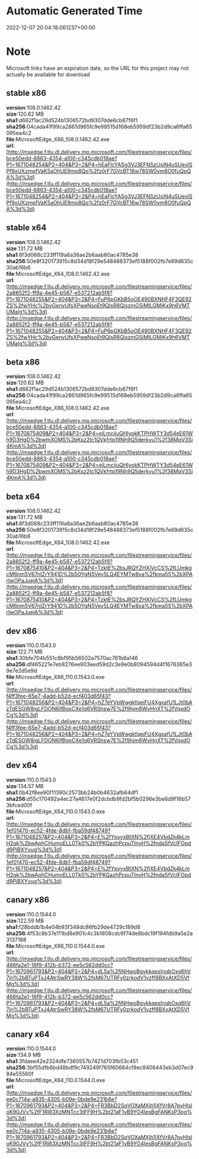 # Automatic Generated Time
2022-12-07 20:04:18.061237+00:00

# Note
Microsoft links have an expiration date, so the URL for this project may not actually be available for download

## stable x86
**version**:108.0.1462.42  
**size**:120.62 MB  
**sha1**:d662f1ac29d524b1306572bd9307dde6cb67f6f1  
**sha256**:04cada41f99ca2861d965fc9e99515d168eb5959df23b2d9ca6ffa65095ea4c2  
**file**:MicrosoftEdge_X86_108.0.1462.42.exe  
**url**:[http://msedge.f.tlu.dl.delivery.mp.microsoft.com/filestreamingservice/files/bce50edd-8863-4354-a100-c345cdb018ae?P1=1671048254&P2=404&P3=2&P4=hEaFIcYASg3VJ3EFNSzUsiN4uSUevISPf9xUXzmpfVaK5aOhUE9mp8Qo%2fz0rF7GVcBT16w78SW0ym8O0fuQpQA%3d%3d](http://msedge.f.tlu.dl.delivery.mp.microsoft.com/filestreamingservice/files/bce50edd-8863-4354-a100-c345cdb018ae?P1=1671048254&P2=404&P3=2&P4=hEaFIcYASg3VJ3EFNSzUsiN4uSUevISPf9xUXzmpfVaK5aOhUE9mp8Qo%2fz0rF7GVcBT16w78SW0ym8O0fuQpQA%3d%3d)  

## stable x64
**version**:108.0.1462.42  
**size**:131.72 MB  
**sha1**:8f3d068c233ff119a8a36ae2b6aab80ac4785e38  
**sha256**:50e8f320173915c8d34d18f29e548488373ef5188f002fb7e69d635c30ab16b6  
**file**:MicrosoftEdge_X64_108.0.1462.42.exe  
**url**:[http://msedge.f.tlu.dl.delivery.mp.microsoft.com/filestreamingservice/files/2a8852f2-ff9a-4e45-b587-e537212ab5f8?P1=1671048255&P2=404&P3=2&P4=FuP6pGKbB5oOE490BXNHF4F3QE92ZS%2fwYHc%2byGenyUfsXPweNsoEt9QIsR8QiszmGSiMILGMiKx9h6VMTUMaIg%3d%3d](http://msedge.f.tlu.dl.delivery.mp.microsoft.com/filestreamingservice/files/2a8852f2-ff9a-4e45-b587-e537212ab5f8?P1=1671048255&P2=404&P3=2&P4=FuP6pGKbB5oOE490BXNHF4F3QE92ZS%2fwYHc%2byGenyUfsXPweNsoEt9QIsR8QiszmGSiMILGMiKx9h6VMTUMaIg%3d%3d)  

## beta x86
**version**:108.0.1462.42  
**size**:120.62 MB  
**sha1**:d662f1ac29d524b1306572bd9307dde6cb67f6f1  
**sha256**:04cada41f99ca2861d965fc9e99515d168eb5959df23b2d9ca6ffa65095ea4c2  
**file**:MicrosoftEdge_X86_108.0.1462.42.exe  
**url**:[http://msedge.f.tlu.dl.delivery.mp.microsoft.com/filestreamingservice/files/bce50edd-8863-4354-a100-c345cdb018ae?P1=1670875409&P2=404&P3=2&P4=ejLmcijuQHIyokKTPHWTY3d54eE61Wh9D3HgD%2bwmXOMS%2bKsz2tc1QVkfrtp19Nh9Q5derkyu1%2f38MqV3Si4KmA%3d%3d](http://msedge.f.tlu.dl.delivery.mp.microsoft.com/filestreamingservice/files/bce50edd-8863-4354-a100-c345cdb018ae?P1=1670875409&P2=404&P3=2&P4=ejLmcijuQHIyokKTPHWTY3d54eE61Wh9D3HgD%2bwmXOMS%2bKsz2tc1QVkfrtp19Nh9Q5derkyu1%2f38MqV3Si4KmA%3d%3d)  

## beta x64
**version**:108.0.1462.42  
**size**:131.72 MB  
**sha1**:8f3d068c233ff119a8a36ae2b6aab80ac4785e38  
**sha256**:50e8f320173915c8d34d18f29e548488373ef5188f002fb7e69d635c30ab16b6  
**file**:MicrosoftEdge_X64_108.0.1462.42.exe  
**url**:[http://msedge.f.tlu.dl.delivery.mp.microsoft.com/filestreamingservice/files/2a8852f2-ff9a-4e45-b587-e537212ab5f8?P1=1670875410&P2=404&P3=2&P4=TzktE%2bsJRQYZHXiVcCS%2fLUmkgcM6nm5V67nIZrY941D%2b5OYgN5Vey5LQ4EYMTw8xa%2fkma55%2bXPArIwOPaJuejA%3d%3d](http://msedge.f.tlu.dl.delivery.mp.microsoft.com/filestreamingservice/files/2a8852f2-ff9a-4e45-b587-e537212ab5f8?P1=1670875410&P2=404&P3=2&P4=TzktE%2bsJRQYZHXiVcCS%2fLUmkgcM6nm5V67nIZrY941D%2b5OYgN5Vey5LQ4EYMTw8xa%2fkma55%2bXPArIwOPaJuejA%3d%3d)  

## dev x86
**version**:110.0.1543.0  
**size**:122.71 MB  
**sha1**:30bfe704b551c8bf95b56502a7570ac761b8a146  
**sha256**:df465221e7eb8276ee903eed59d2c3e9e0b8094594d4f1676365e39e7e2d5e9d  
**file**:MicrosoftEdge_X86_110.0.1543.0.exe  
**url**:[http://msedge.f.tlu.dl.delivery.mp.microsoft.com/filestreamingservice/files/f4ff3fee-65e7-4add-b52d-ecf403d65f43?P1=1671048256&P2=404&P3=2&P4=hZ7eYVpWwgkfqeiFU4XgxafU1LJt0bAzTdESGW8igLFDON6lfBgsCXe1q6VRShsw7E%2f9him8WvHnXT%2fVqxdOCg%3d%3d](http://msedge.f.tlu.dl.delivery.mp.microsoft.com/filestreamingservice/files/f4ff3fee-65e7-4add-b52d-ecf403d65f43?P1=1671048256&P2=404&P3=2&P4=hZ7eYVpWwgkfqeiFU4XgxafU1LJt0bAzTdESGW8igLFDON6lfBgsCXe1q6VRShsw7E%2f9him8WvHnXT%2fVqxdOCg%3d%3d)  

## dev x64
**version**:110.0.1543.0  
**size**:134.57 MB  
**sha1**:0b42f8ee90f11390c2573bb24b0b4632afb64df1  
**sha256**:d55c170492a4ec27a4617e0f2dcbdb9fd2bf5b0296e3be6d9f16b573bfced00f  
**file**:MicrosoftEdge_X64_110.0.1543.0.exe  
**url**:[http://msedge.f.tlu.dl.delivery.mp.microsoft.com/filestreamingservice/files/1ef01470-ec52-4fde-8db1-fba59df48749?P1=1671048257&P2=404&P3=2&P4=E%2fYpyyxBtXN%2fjXE4VbdZk4kLmH2qk%2bwAphCHumoELL0Tk0%2bYPKQazhPcpuTlnyH%2fndaSfVcIFOpdd9PiBXYvug%3d%3d](http://msedge.f.tlu.dl.delivery.mp.microsoft.com/filestreamingservice/files/1ef01470-ec52-4fde-8db1-fba59df48749?P1=1671048257&P2=404&P3=2&P4=E%2fYpyyxBtXN%2fjXE4VbdZk4kLmH2qk%2bwAphCHumoELL0Tk0%2bYPKQazhPcpuTlnyH%2fndaSfVcIFOpdd9PiBXYvug%3d%3d)  

## canary x86
**version**:110.0.1544.0  
**size**:122.59 MB  
**sha1**:f28bddb1b4e04b93f348dc86fb29de4729c189d8  
**sha256**:4f53c8b37e111bd8e901c4c3b1808cdc6f74de8bdc19f194fdb9a5e2a3137188  
**file**:MicrosoftEdge_X86_110.0.1544.0.exe  
**url**:[http://msedge.f.tlu.dl.delivery.mp.microsoft.com/filestreamingservice/files/466fa2e1-18f9-412b-b372-ee5c562dd0cc?P1=1670961793&P2=404&P3=2&P4=dL5a%2fjNHwoBgvkkqesInqbOxq6hV7jri%2bBTuPTxJ4AtrSwRY38W%2fsM67UTRFy0zrkodV1vzff8BXxAtXD5VfMg%3d%3d](http://msedge.f.tlu.dl.delivery.mp.microsoft.com/filestreamingservice/files/466fa2e1-18f9-412b-b372-ee5c562dd0cc?P1=1670961793&P2=404&P3=2&P4=dL5a%2fjNHwoBgvkkqesInqbOxq6hV7jri%2bBTuPTxJ4AtrSwRY38W%2fsM67UTRFy0zrkodV1vzff8BXxAtXD5VfMg%3d%3d)  

## canary x64
**version**:110.0.1544.0  
**size**:134.9 MB  
**sha1**:3fdaee42e2324dfe7360557b7421d703fb53c451  
**sha256**:3bf55dfb6bd48bdf9c749249f765f60684cf8ec8408443eb3d07ec984e55560f  
**file**:MicrosoftEdge_X64_110.0.1544.0.exe  
**url**:[http://msedge.f.tlu.dl.delivery.mp.microsoft.com/filestreamingservice/files/ee0c714a-a935-4305-b09e-0bde9e231b6e?P1=1670961793&P2=404&P3=2&P4=FR3BbD2SqVOXaMXjh1jXfVr8A7pvHIsloK90JVv%2fF1RI83XzMNTcc3tFF9H%2bt21aF1yB9YO4IesBgFANKsP3og%3d%3d](http://msedge.f.tlu.dl.delivery.mp.microsoft.com/filestreamingservice/files/ee0c714a-a935-4305-b09e-0bde9e231b6e?P1=1670961793&P2=404&P3=2&P4=FR3BbD2SqVOXaMXjh1jXfVr8A7pvHIsloK90JVv%2fF1RI83XzMNTcc3tFF9H%2bt21aF1yB9YO4IesBgFANKsP3og%3d%3d)  

